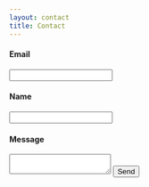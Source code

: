 ```yaml
---
layout: contact
title: Contact
---
```

<form action="http://formspree.io/orioncleaver@gmail.com" method="POST" enctype="multipart/form-data">
  
  <h4>Email</h4>
  <input type="email" name="_replyto">
  <h4>Name</h4>
  <input name="name">
  <h4>Message</h4>
  <textarea   name="body"></textarea>
  <input type="submit" value="Send">
</form>
